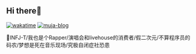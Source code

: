 ## Hi there👋

[![wakatime](https://wakatime.com/badge/user/15b51d6a-6f6b-4262-9a41-e90289da81c5.svg)](https://wakatime.com/@15b51d6a-6f6b-4262-9a41-e90289da81c5)
[![muja-blog](https://img.shields.io/badge/muja-blog-9cf)](https://www.mujaspace.com)

🌈INFJ-T/我也是个Rapper/演唱会和livehouse的消费者/假二次元/不算程序员的码农/梦想是死在音乐现场/究极自闭症社恐患
<!--
**minimua/minimua** is a ✨ _special_ ✨ repository because its `README.md` (this file) appears on your GitHub profile.

Here are some ideas to get you started:

- 🔭 I’m currently working on ...
- 🌱 I’m currently learning ...
- 👯 I’m looking to collaborate on ...
- 🤔 I’m looking for help with ...
- 💬 Ask me about ...
- 📫 How to reach me: ...
- 😄 Pronouns: ...
- ⚡ Fun fact: ...
-->
